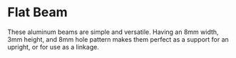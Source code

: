 # Flat Beam

These aluminum beams are simple and versatile. Having an 8mm width, 3mm height, and 8mm hole pattern makes them perfect as a support for an upright, or for use as a linkage.
